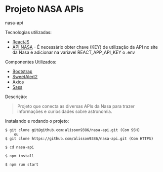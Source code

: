# Projeto NASA APIs
nasa-api

Tecnologias utilizadas:
* [ReactJS](https://react.dev/)
* [API NASA](https://api.nasa.gov/) - É necessário obter chave (KEY) de utilização da API no site da Nasa e adicionar na variavel REACT_APP_API_KEY o .env

Componentes Utilizados:
* [Bootstrap](https://getbootstrap.com/)
* [SweetAlert2](https://sweetalert2.github.io/)
* [Axios](https://axios-http.com/ptbr/docs/intro)
* [Sass](https://sass-lang.com/)


Descrição:

> Projeto que conecta as diversas APIs da Nasa para trazer informações e curiosidades sobre astronomia.

Instalando e rodando o projeto:

```
$ git clone git@github.com:alisson9386/nasa-api.git (Com SSH)
	ou
$ git clone https://github.com/alisson9386/nasa-api.git (Com HTTPS)

$ cd nasa-api

$ npm install

$ npm run start

````

